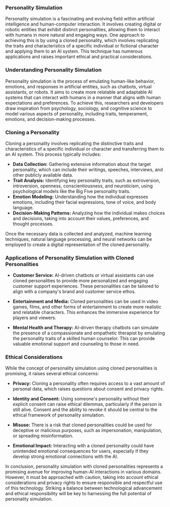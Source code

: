 ### Personality Simulation

Personality simulation is a fascinating and evolving field within artificial intelligence and human-computer interaction. It involves creating digital or robotic entities that exhibit distinct personalities, allowing them to interact with humans in more natural and engaging ways. One approach to achieving this is by using a cloned personality, which involves replicating the traits and characteristics of a specific individual or fictional character and applying them to an AI system. This technique has numerous applications and raises important ethical and practical considerations.

### Understanding Personality Simulation

Personality simulation is the process of emulating human-like behavior, emotions, and responses in artificial entities, such as chatbots, virtual assistants, or robots. It aims to create more relatable and adaptable AI systems that can interact with humans in a manner that aligns with human expectations and preferences. To achieve this, researchers and developers draw inspiration from psychology, sociology, and cognitive science to model various aspects of personality, including traits, temperament, emotions, and decision-making processes.

### Cloning a Personality

Cloning a personality involves replicating the distinctive traits and characteristics of a specific individual or character and transferring them to an AI system. This process typically includes:

- **Data Collection:** Gathering extensive information about the target personality, which can include their writings, speeches, interviews, and other publicly available data.
- **Trait Analysis:** Identifying key personality traits, such as extroversion, introversion, openness, conscientiousness, and neuroticism, using psychological models like the Big Five personality traits.
- **Emotion Modeling:** Understanding how the individual expresses emotions, including their facial expressions, tone of voice, and body language.
- **Decision-Making Patterns:** Analyzing how the individual makes choices and decisions, taking into account their values, preferences, and thought processes.

Once the necessary data is collected and analyzed, machine learning techniques, natural language processing, and neural networks can be employed to create a digital representation of the cloned personality.

### Applications of Personality Simulation with Cloned Personalities

- **Customer Service:** AI-driven chatbots or virtual assistants can use cloned personalities to provide more personalized and engaging customer support experiences. These personalities can be tailored to align with a company's brand and customer service ethos.

- **Entertainment and Media:** Cloned personalities can be used in video games, films, and other forms of entertainment to create more realistic and relatable characters. This enhances the immersive experience for players and viewers.

- **Mental Health and Therapy:** AI-driven therapy chatbots can simulate the presence of a compassionate and empathetic therapist by emulating the personality traits of a skilled human counselor. This can provide valuable emotional support and counseling to those in need.

### Ethical Considerations

While the concept of personality simulation using cloned personalities is promising, it raises several ethical concerns:

- **Privacy:** Cloning a personality often requires access to a vast amount of personal data, which raises questions about consent and privacy rights.

- **Identity and Consent:** Using someone's personality without their explicit consent can raise ethical dilemmas, particularly if the person is still alive. Consent and the ability to revoke it should be central to the ethical framework of personality simulation.

- **Misuse:** There is a risk that cloned personalities could be used for deceptive or malicious purposes, such as impersonation, manipulation, or spreading misinformation.

- **Emotional Impact:** Interacting with a cloned personality could have unintended emotional consequences for users, especially if they develop strong emotional connections with the AI.

In conclusion, personality simulation with cloned personalities represents a promising avenue for improving human-AI interactions in various domains. However, it must be approached with caution, taking into account ethical considerations and privacy rights to ensure responsible and respectful use of this technology. Striking a balance between technological advancement and ethical responsibility will be key to harnessing the full potential of personality simulation.
